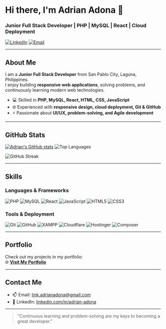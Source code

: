 # Hi there, I'm Adrian Adona 👋

### Junior Full Stack Developer | PHP | MySQL | React | Cloud Deployment

[![LinkedIn](https://img.shields.io/badge/LinkedIn-Adrian%20Adona-blue?style=flat&logo=linkedin)](https://linkedin.com/in/adrian-adona)
[![Email](https://img.shields.io/badge/Email-link.adrianadona@gmail.com-red?style=flat&logo=gmail)](mailto:link.adrianadona@gmail.com)

---

## About Me
I am a **Junior Full Stack Developer** from San Pablo City, Laguna, Philippines.  
I enjoy building **responsive web applications**, solving problems, and continuously learning modern web technologies.  

- 💻 Skilled in **PHP, MySQL, React, HTML, CSS, JavaScript**  
- 🌐 Experienced with **responsive design, cloud deployment, Git & GitHub**  
- ⚡ Passionate about **UI/UX, problem-solving, and Agile development**

---

## GitHub Stats
[![Adrian's GitHub stats](https://github-readme-stats.vercel.app/api?username=PossiblyBread&show_icons=true&theme=radical)](https://github.com/PossiblyBread)
![Top Languages](https://github-readme-stats.vercel.app/api/top-langs/?username=PossiblyBread&layout=compact&theme=radical)

![GitHub Streak](https://github-readme-streak-stats.herokuapp.com/?user=PossiblyBread&theme=radical)

---

## Skills

### Languages & Frameworks
![PHP](https://img.shields.io/badge/PHP-777BB4?style=flat&logo=php&logoColor=white)
![MySQL](https://img.shields.io/badge/MySQL-4479A1?style=flat&logo=mysql&logoColor=white)
![React](https://img.shields.io/badge/React-61DAFB?style=flat&logo=react&logoColor=black)
![JavaScript](https://img.shields.io/badge/JavaScript-F7DF1E?style=flat&logo=javascript&logoColor=black)
![HTML5](https://img.shields.io/badge/HTML5-E34F26?style=flat&logo=html5&logoColor=white)
![CSS3](https://img.shields.io/badge/CSS3-1572B6?style=flat&logo=css3&logoColor=white)

### Tools & Deployment
![Git](https://img.shields.io/badge/Git-F05032?style=flat&logo=git&logoColor=white)
![GitHub](https://img.shields.io/badge/GitHub-181717?style=flat&logo=github&logoColor=white)
![XAMPP](https://img.shields.io/badge/XAMPP-F0DB4F?style=flat)
![Cloudflare](https://img.shields.io/badge/Cloudflare-F38020?style=flat)
![Hostinger](https://img.shields.io/badge/Hostinger-5F5FFF?style=flat)
![Composer](https://img.shields.io/badge/Composer-919191?style=flat)

---

## Portfolio
Check out my projects in my portfolio:  
🌐 [**Visit My Portfolio**](https://possiblybread.github.io/portfolio/)

---

## Contact Me
- 📫 Email: link.adrianadona@gmail.com  
- 💼 LinkedIn: [linkedin.com/in/adrian-adona](https://linkedin.com/in/adrian-adona)  

---

> "Continuous learning and problem-solving are my keys to becoming a great developer."
